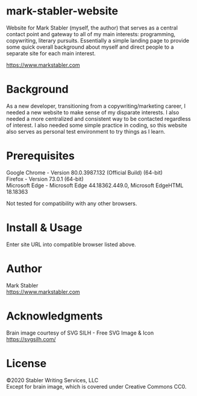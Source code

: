 # mark-stabler-website
Website for Mark Stabler (myself, the author) that serves as a central contact point and gateway to all of my main interests: programming, copywriting, literary pursuits. Essentially a simple landing page to provide some quick overall background about myself and direct people to a separate site for each main interest.

https://www.markstabler.com

# Background
As a new developer, transitioning from a copywriting/marketing career, I needed a new website to make sense of my disparate interests. I also needed a more centralized and consistent way to be contacted regardless of interest. I also needed some simple practice in coding, so this website also serves as personal test environment to try things as I learn. 

# Prerequisites
Google Chrome - Version 80.0.3987.132 (Official Build) (64-bit)<br>
Firefox - Version 73.0.1 (64-bit)<br>
Microsoft Edge - Microsoft Edge 44.18362.449.0, Microsoft EdgeHTML 18.18363<br>

Not tested for compatibility with any other browsers.

# Install & Usage
Enter site URL into compatible browser listed above.

# Author
Mark Stabler <br>
https://www.markstabler.com

# Acknowledgments
Brain image courtesy of SVG SILH - Free SVG Image & Icon <br>
https://svgsilh.com/

# License
©2020 Stabler Writing Services, LLC<br>
Except for brain image, which is covered under Creative Commons CC0.
